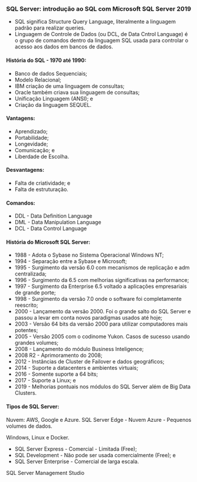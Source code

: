 ### SQL Server: introdução ao SQL com Microsoft SQL Server 2019
- SQL significa Structure Query Language, literalmente a linguagem padrão para realizar queries.
- Linguagem de Controle de Dados (ou DCL, de Data Cntrol Language) é o grupo de comandos dentro da linguagem SQL usada para controlar o acesso aos dados em bancos de dados.

#### História do SQL - 1970 até 1990:
- Banco de dados Sequenciais;
- Modelo Relacional;
- IBM criação de uma linguagem de consultas;
- Oracle também criava sua linguagem de consultas;
- Unificação Linguagem (ANSI); e
- Criação da linguagem SEQUEL.

#### Vantagens:
- Aprendizado;
- Portabilidade;
- Longevidade;
- Comunicação; e
- Liberdade de Escolha.

#### Desvantagens:
- Falta de criatividade; e
- Falta de estruturação.

#### Comandos:
- DDL - Data Definition Language
- DML - Data Manipulation Language
- DCL - Data Control Language

#### História do Microsoft SQL Server:
- 1988 - Adota o Sybase no Sistema Operacional Windows NT;
- 1994 - Separação entre a Sybase e Microsoft;
- 1995 - Surgimento da versão 6.0 com mecanismos de replicação e adm centralizada;
- 1996 - Surgimento da 6.5 com melhorias significativas na performance;
- 1997 - Surgimento da Enterprise 6.5 voltado a aplicações empresariais de grande porte;
- 1998 - Surgimento da versão 7.0 onde o software foi completamente reescrito;
- 2000 - Lançamento da versão 2000. Foi o grande salto do SQL Server e passou a levar em conta novos paradigmas usados até hoje;
- 2003 - Versão 64 bits da versão 2000 para utilizar computadores mais potentes;
- 2005 - Versão 2005 com o codinome Yukon. Casos de sucesso usando grandes volumes;
- 2008 - Lançamento do módulo Business Inteligence;
- 2008 R2 - Aprimoramento do 2008;
- 2012 - Instâncias de Cluster de Failover e dados geográficos;
- 2014 - Suporte a datacenters e ambientes virtuais;
- 2016 - Somente suporte a 64 bits;
- 2017 - Suporte a Linux; e
- 2019 - Melhorias pontuais nos módulos do SQL Server além de Big Data Clusters.

#### Tipos de SQL Server: <br>
Nuvem: AWS, Google e Azure. 
SQL Server Edge - Nuvem Azure - Pequenos volumes de dados.

Windows, Linux e Docker. <br>
- SQL Server Express - Comercial - Limitada (Free);
- SQL Development - Não pode ser usada comercialmente (Free); e 
- SQL Server Enterprise - Comercial de larga escala.

SQL Server Management Studio
